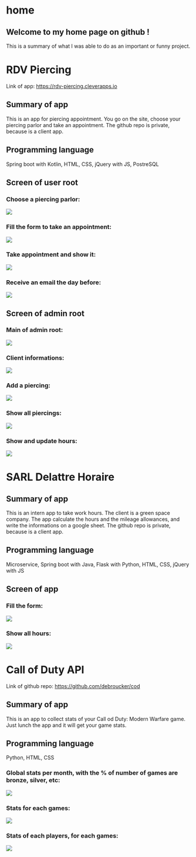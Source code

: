 # home

## Welcome to my home page on github !
This is a summary of what I was able to do as an important or funny project.


# RDV Piercing
Link of app: https://rdv-piercing.cleverapps.io
## Summary of app
This is an app for piercing appointment. You go on the site, choose your piercing parlor and take an appointment.
The github repo is private, because is a client app.
## Programming language
Spring boot with Kotlin, HTML, CSS, jQuery with JS, PostreSQL
## Screen of user root
### Choose a piercing parlor:
![](rdv-piercing/1.png)
### Fill the form to take an appointment:
![](rdv-piercing/2.png)
### Take appointment and show it:
![](rdv-piercing/3.png)
### Receive an email the day before:
![](rdv-piercing/9.jpeg)
## Screen of admin root
### Main of admin root:
![](rdv-piercing/4.png)
### Client informations:
![](rdv-piercing/5.jpg)
### Add a piercing:
![](rdv-piercing/7.png)
### Show all piercings:
![](rdv-piercing/6.png)
### Show and update hours:
![](rdv-piercing/8.png)


# SARL Delattre Horaire
## Summary of app
This is an intern app to take work hours. The client is a green space company. The app calculate the hours and the mileage allowances, and write the informations on a google sheet. The github repo is private, because is a client app.
## Programming language
Microservice, Spring boot with Java, Flask with Python, HTML, CSS, jQuery with JS
## Screen of app
### Fill the form:
![](sarl-delattre/1.jpg)
### Show all hours:
![](sarl-delattre/2.JPEG)


# Call of Duty API
Link of github repo: https://github.com/debroucker/cod
## Summary of app
This is an app to collect stats of your Call od Duty: Modern Warfare game. Just lunch the app and it will get your game stats.
## Programming language
Python, HTML, CSS
### Global stats per month, with the % of number of games are bronze, silver, etc:
![](cod/1.JPEG)
### Stats for each games:
![](cod/2.JPEG)
### Stats of each players, for each games:
![](cod/3.JPEG)

